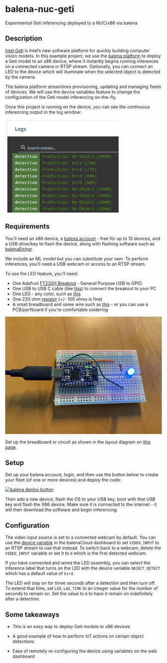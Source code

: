 # balena-nuc-geti
Experimental Geti inferencing deployed to a NUC/x86 via balena

## Description
[Intel Geti](https://geti.intel.com/) is Intel’s new software platform for quickly building computer vision models. In this example project, we use the [balena platform](www.balena.io) to deploy a Geti model to an x86 device, where it instantly begins running inferences on a connected camera or RTSP stream. Optionally, you can connect an LED to the device which will illuminate when the selected object is detected by the camera.

The balena platform streamlines provisioning, updating and managing fleets of devices. We will use the device variables feature to change the configuration of the Geti model inferencing on-the-fly.

Once this project is running on the device, you can see the continuous inferencing output in the log window:

![Detection logging](https://raw.githubusercontent.com/alanb128/balena-nuc-geti/main/log-output.png)

## Requirements
You'll need an x86 device, a [balena account](https://dashboard.balena-cloud.com/signup) - free for up to 10 devices, and a USB drive/key to flash the device, along with flashing software such as [balenaEtcher](https://etcher.balena.io/).

We include an ML model but you can substitute your own. To perform inferences, you'll need a USB webcam or access to an RTSP stream.

To use the LED feature, you'll need:
- One Adafruit [FT232H Breakout](https://www.adafruit.com/product/2264) - General Purpose USB to GPIO
- One USB to USB C cable (like [this](https://www.adafruit.com/product/4474)) to connect the breakout to your PC
- One LED - any color, such as [this](https://www.adafruit.com/product/298)
- One 220 ohm [resistor](https://www.adafruit.com/product/2780) (+/- 100 ohms is fine)
- A small breadboard and some wire such as [this](https://www.amazon.com/eBoot-400-Point-Solderless-Breadboard-Flexible/dp/B071D7V9HD/) - or you can use a PCB/perfboard if you're comfortable soldering

![LED breadboard](https://raw.githubusercontent.com/alanb128/balena-nuc-geti/main/LED-breadboard.jpg)

Set up the breadboard or circuit as shown in the layout diagram on [this page](https://learn.adafruit.com/circuitpython-on-any-computer-with-ft232h/gpio).

## Setup
Set up your balena account, login, and then use the button below to create your fleet (of one or more devices) and deploy the code:

[![balena deploy button](https://www.balena.io/deploy.svg)](https://dashboard.balena-cloud.com/deploy?repoUrl=https://github.com/alanb128/balena-nuc-geti)

Then add a new device, flash the OS to your USB key, boot with that USB key and flash the X86 device. Make sure it is connected to the internet - it will then download the software and begin inferencing.

## Configuration

The video input source is set to a connected webcam by default. You can use the [device variable](https://docs.balena.io/learn/manage/variables/#device-variables) in the balenaCloud dashboard to set `VIDEO_INPUT` to an RTSP stream to use that instead. To switch back to a webcam, delete the `VIDEO_INPUT` variable or set it to `0` which is the first detected webcam.

If you have connected and wired the LED assembly, you can select the inference label that turns on the LED with the device variable `OBJECT_DETECT` which has a default value of `bird`.

The LED will stay on for three seconds after a detection and then turn off. To extend that time, set `LED_LAG_TIME` to an integer value for the number of seconds to remain on. Set the value to `0` to have it remain on indefinitely after a detection.

## Some takeaways

- This is an easy way to deploy Geti models to x86 devices

- A good example of how to perform IoT actions on certain object detections

- Ease of remotely re-configuring the device using variables on the web dashboard

